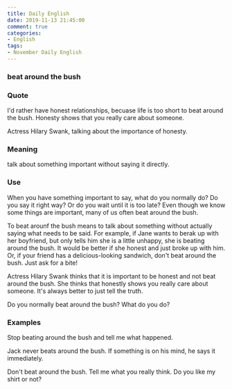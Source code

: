 ```yaml
---
title: Daily English
date: 2019-11-13 21:45:00
comment: true
categories:
- English
tags:
- November Daily English
---
```


### beat around the bush

### Quote
I'd rather have honest relationships, becuase life is too short to beat around the bush. Honesty shows that you really care about someone.

Actress Hilary Swank, talking about the importance of honesty.

### Meaning
talk about something important without saying it directly.

### Use
When you have something important to say, what do you normally do? Do you say it right way? Or do you wait until it is too late? Even though we know some things are important, many of us often beat around the bush.

To beat arounf the bush means to talk about something without actually saying what needs to be said. For example, if Jane wants to berak up with her boyfriend, but only tells him she is a little unhappy, she is beating around the bush. It would be better if she honest and just broke up with him. Or, if your friend has a delicious-looking sandwich, don't beat around the bush. Just ask for a bite!

Actress Hilary Swank thinks that it is important to be honest and not beat around the bush. She thinks that honestly shows you really care about someone. It's always better to just tell the truth.

Do you normally beat around the bush? What do you do?

### Examples
Stop beating around the bush and tell me what happened.

Jack never beats around the bush. If something is on his mind, he says it immediately.

Don't beat around the bush. Tell me what you really think. Do you like my shirt or not?
